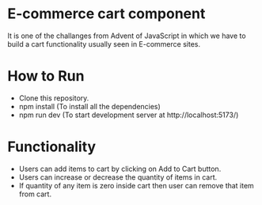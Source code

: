 # E-commerce cart component

It is one of the challanges from Advent of JavaScript in which we have to build a cart functionality usually seen in E-commerce sites.

# How to Run

- Clone this repository.
- npm install (To install all the dependencies)
- npm run dev (To start development server at http://localhost:5173/)

# Functionality

- Users can add items to cart by clicking on Add to Cart button.
- Users can increase or decrease the quantity of items in cart.
- If quantity of any item is zero inside cart then user can remove that item from cart.